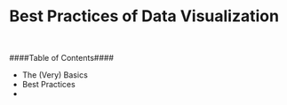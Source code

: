 # Best Practices of Data Visualization
<br>

####Table of Contents####
* The (Very) Basics
* Best Practices
*


